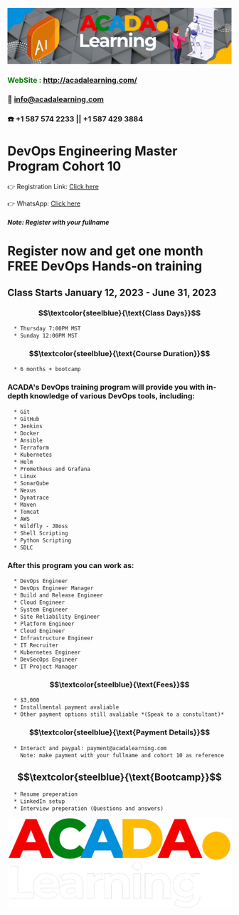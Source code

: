 ![ACADA!](AcadaLearning.png)
### **<span style="color:green"> WebSite : <http://acadalearning.com/></span>**
### **:email: info@acadalearning.com**
### :phone: +1 587 574 2233 || +1 587 429 3884

# DevOps Engineering Master Program Cohort 10
:point_right: Registration Link: [Click here](https://forms.gle/rKkmKWyYssRLKDD3A)

:point_right: WhatsApp: [Click here](https://chat.whatsapp.com/IJB773jS2fTIZXCFwM9s58)
##### Note: Register with your fullname

# Register now and get one month FREE DevOps Hands-on training

## Class Starts January 12, 2023 - June 31, 2023
### $$\textcolor{steelblue}{\text{Class Days}}$$
```
  * Thursday 7:00PM MST
  * Sunday 12:00PM MST
```
### $$\textcolor{steelblue}{\text{Course Duration}}$$
```
  * 6 months + bootcamp
```
### ACADA's DevOps training program will provide you with in-depth knowledge of various DevOps tools, including:
```
  * Git
  * GitHub
  * Jenkins
  * Docker
  * Ansible
  * Terraform
  * Kubernetes
  * Helm
  * Prometheus and Grafana
  * Linux
  * SonarQube
  * Nexus
  * Dynatrace
  * Maven
  * Tomcat
  * AWS
  * Wildfly - JBoss
  * Shell Scripting
  * Python Scripting
  * SDLC
```
### After this program you can work as:
```
  * DevOps Engineer
  * DevOps Engineer Manager
  * Build and Release Engineer
  * Cloud Engineer
  * System Engineer
  * Site Reliability Engineer
  * Platform Engineer
  * Cloud Engineer
  * Infrastructure Engineer
  * IT Recruiter
  * Kubernetes Engineer
  * DevSecOps Engineer
  * IT Project Manager
```
### $$\textcolor{steelblue}{\text{Fees}}$$
```
  * $3,000 
  * Installmental payment avaliable
  * Other payment options still avaliable *(Speak to a constultant)*
```
### $$\textcolor{steelblue}{\text{Payment Details}}$$
```
  * Interact and paypal: payment@acadalearning.com
    Note: make payment with your fullname and cohort 10 as reference
```
## $$\textcolor{steelblue}{\text{Bootcamp}}$$
```
  * Resume preperation
  * LinkedIn setup
  * Interview preperation (Questions and answers)
```
![ACADA!](Acada.png)
